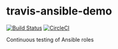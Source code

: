 # travis-ansible-demo
[![Build Status](https://travis-ci.org/dtulyakov/travis-ansible.svg?branch=master)](https://travis-ci.org/dtulyakov/travis-ansible)
[![CircleCI](https://circleci.com/gh/dtulyakov/travis-ansible/tree/master.svg?style=shield)](https://circleci.com/gh/dtulyakov/travis-ansible)

Continuous testing of Ansible roles
